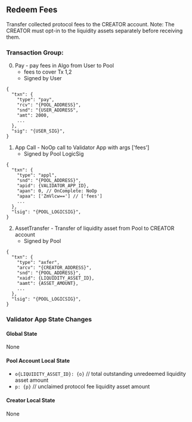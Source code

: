 ## Redeem Fees
Transfer collected protocol fees to the CREATOR account.
Note: The CREATOR must opt-in to the liquidity assets separately before receiving them.

### Transaction Group:

0. Pay - pay fees in Algo from User to Pool
    - fees to cover Tx 1,2
    - Signed by User
```
{
  "txn": {
    "type": "pay",
    "rcv": "{POOL_ADDRESS}",
    "snd": "{USER_ADDRESS",
    "amt": 2000,
    ...
  },
  "sig": "{USER_SIG}",
}
```
1. App Call - NoOp call to Validator App with args ['fees']
    - Signed by Pool LogicSig

```
{
  "txn": {
    "type": "appl",
    "snd": "{POOL_ADDRESS}",
    "apid": {VALIDATOR_APP_ID},
    "apan": 0, // OnComplete: NoOp
    "apaa": ['ZmVlcw=='] // ['fees']
    ...
  },
  "lsig": "{POOL_LOGICSIG}",
}
```

2. AssetTransfer - Transfer of liquidity asset from Pool to CREATOR account
    - Signed by Pool

```
{
  "txn": {
    "type": "axfer",
    "arcv": "{CREATOR_ADDRESS}",
    "snd": "{POOL_ADDRESS}",
    "xaid": {LIQUIDITY_ASSET_ID},
    "aamt": {ASSET_AMOUNT},
    ...
  },
  "lsig": "{POOL_LOGICSIG}",
}
```




### Validator App State Changes
#### Global State
None
#### Pool Account Local State
* `o{LIQUIDITY_ASSET_ID}: {o}` // total outstanding unredeemed liquidity asset amount
* `p: {p}` // unclaimed protocol fee liquidity asset amount

#### Creator Local State
None